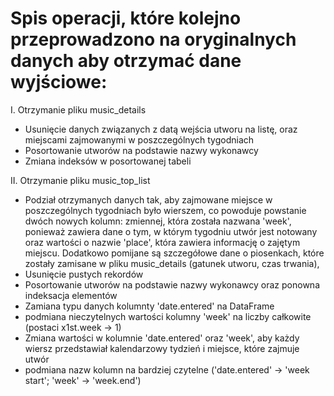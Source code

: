 # Spis operacji, które kolejno przeprowadzono na oryginalnych danych aby otrzymać dane wyjściowe:

I. Otrzymanie pliku music_details
- Usunięcie danych związanych z datą wejścia utworu na listę, oraz miejscami zajmowanymi w poszczególnych tygodniach
- Posortowanie utworów na podstawie nazwy wykonawcy
- Zmiana indeksów w posortowanej tabeli

II. Otrzymanie pliku music_top_list
- Podział otrzymanych danych tak, aby zajmowane miejsce w poszczególnych tygodniach było wierszem, co powoduje powstanie dwóch nowych kolumn: zmiennej, która została nazwana 'week',
ponieważ zawiera dane o tym, w którym tygodniu utwór jest notowany oraz wartości o nazwie 'place', która zawiera informację o zajętym miejscu. Dodatkowo pomijane są szczegółowe dane o piosenkach,
które zostały zamisane w pliku music_details (gatunek utworu, czas trwania), 
- Usunięcie pustych rekordów
- Posortowanie utworów na podstawie nazwy wykonawcy oraz ponowna indeksacja elementów
- Zamiana typu danych kolumnty 'date.entered' na DataFrame
- podmiana nieczytelnych wartości kolumny 'week'  na liczby całkowite (postaci x1st.week -> 1)
- Zmiana wartości w kolumnie 'date.entered' oraz 'week', aby każdy wiersz przedstawiał kalendarzowy tydzień i miejsce, które zajmuje utwór
- podmiana nazw kolumn na bardziej czytelne ('date.entered' -> 'week start'; 'week' -> 'week.end')
